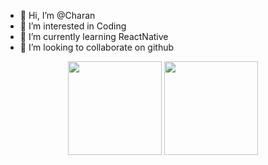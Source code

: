 - 👋 Hi, I’m @Charan
- 👀 I’m interested in Coding
- 🌱 I’m currently learning ReactNative
- 💞️ I’m looking to collaborate on github

<!---
Charan-1007/Charan-1007 is a ✨ special ✨ repository because its `README.md` (this file) appears on your GitHub profile.
You can click the Preview link to take a look at your changes.
--->
<div align="center">
  <img src="https://github-readme-stats.vercel.app/api/top-langs/?username=Charan-1007&layout=compact&theme=radical" height="150">
  <img src="https://github-readme-stats.vercel.app/api?username=Charan-1007&layout=compact&theme=radical" height="150">
</div>
